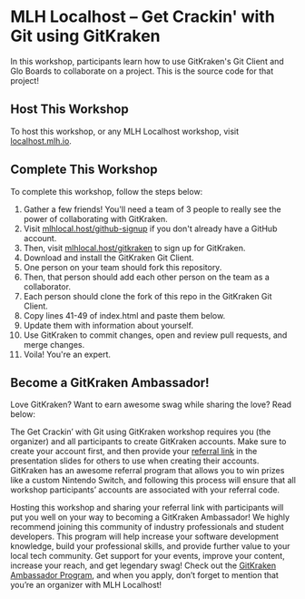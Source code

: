 # MLH Localhost – Get Crackin' with Git using GitKraken

In this workshop, participants learn how to use GitKraken's Git Client and Glo Boards to collaborate on a project. This is the source code for that project! 

## Host This Workshop 

To host this workshop, or any MLH Localhost workshop, visit [localhost.mlh.io](localhost.mlh.io).

## Complete This Workshop 

To complete this workshop, follow the steps below: 
1. Gather a few friends! You'll need a team of 3 people to really see the power of collaborating with GitKraken. 
2. Visit [mlhlocal.host/github-signup](mlhlocal.host/github-signup) if you don't already have a GitHub account. 
3. Then, visit [mlhlocal.host/gitkraken](mlhlocal.host/gitkraken) to sign up for GitKraken. 
4. Download and install the GitKraken Git Client. 
5. One person on your team should fork this repository. 
6. Then, that person should add each other person on the team as a collaborator. 
7. Each person should clone the fork of this repo in the GitKraken Git Client. 
8. Copy lines 41-49 of index.html and paste them below. 
9. Update them with information about yourself. 
10. Use GitKraken to commit changes, open and review pull requests, and merge changes. 
11. Voila! You're an expert. 

## Become a GitKraken Ambassador! 

Love GitKraken? Want to earn awesome swag while sharing the love? Read below: 

The Get Crackin’ with Git using GitKraken workshop requires you (the organizer) and all participants to create GitKraken accounts. Make sure to create your account first, and then provide your [referral link](https://app.gitkraken.com/referrals) in the presentation slides for others to use when creating their accounts. GitKraken has an awesome referral program that allows you to win prizes like a custom Nintendo Switch, and following this process will ensure that all workshop participants’ accounts are associated with your referral code.

Hosting this workshop and sharing your referral link with participants will put you well on your way to becoming a GitKraken Ambassador! We highly recommend joining this community of industry professionals and student developers. This program will help increase your software development knowledge, build your professional skills, and provide further value to your local tech community. Get support for your events, improve your content, increase your reach, and get legendary swag! Check out the [GitKraken Ambassador Program](https://www.gitkraken.com/ambassador), and when you apply, don’t forget to mention that you’re an organizer with MLH Localhost!
